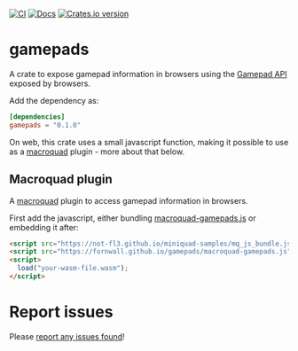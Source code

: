 [![CI](https://github.com/fornwall/gamepads/actions/workflows/ci.yml/badge.svg)](https://github.com/fornwall/gamepads/actions/workflows/ci.yml)
[![Docs](https://docs.rs/gamepads/badge.svg)](https://docs.rs/gamepads/)
[![Crates.io version](https://img.shields.io/crates/v/gamepads.svg)](https://crates.io/crates/gamepads)

# gamepads
A crate to expose gamepad information in browsers using the [Gamepad API](https://developer.mozilla.org/en-US/docs/Web/API/Gamepad_API/Using_the_Gamepad_API) exposed by browsers.


Add the dependency as:

```toml
[dependencies]
gamepads = "0.1.0"
```

On web, this crate uses a small javascript function, making it possible to use as a [macroquad](https://github.com/not-fl3/macroquad) plugin - more about that below.

## Macroquad plugin
A [macroquad](https://github.com/not-fl3/macroquad) plugin to access gamepad information in browsers.

First add the javascript, either bundling [macroquad-gamepads.js](https://fornwall.github.io/gamepads/macroquad-gamepads.js) or embedding it after:

```html
<script src="https://not-fl3.github.io/miniquad-samples/mq_js_bundle.js"></script>
<script src="https://fornwall.github.io/gamepads/macroquad-gamepads.js"></script>
<script>
  load("your-wasm-file.wasm");
</script>
```

# Report issues
Please [report any issues found](https://github.com/fornwall/gamepads/issues)!

